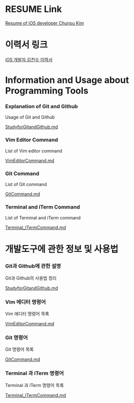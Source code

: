 # RESUME Link
[Resume of iOS developer Chunsu Kim](https://chunsukim.github.io/resume/)

# 이력서 링크
[iOS 개발자 김천수 이력서](https://chunsukim.github.io/resume/)

# Information and Usage about Programming Tools

### Explanation of Git and Github

Usage of Git and Github

[StudyforGitandGithub.md](https://github.com/ChunsuKim/Chunsu-Kim/blob/master/StudyforGitandGithub.md)


### Vim Editor Command

List of Vim editor command

[VimEditorCommand.md](https://github.com/ChunsuKim/Chunsu-Kim/blob/master/VimEditorCommand.md)


### Git Command

List of Git command

[GitCommand.md](https://github.com/ChunsuKim/Chunsu-Kim/blob/master/GitCommand.md)


### Terminal and iTerm Command

List of Terminal and iTerm command

[Terminal_ITermCommand.md](https://github.com/ChunsuKim/Chunsu-Kim/blob/master/Terminal_ITermCommand.md)



# 개발도구에 관한 정보 및 사용법

### Git과 Github에 관한 설명

Git과 Github의 사용법 정리

[StudyforGitandGithub.md](https://github.com/ChunsuKim/Chunsu-Kim/blob/master/StudyforGitandGithub.md)


### Vim 에디터 명령어

Vim 에디터 명령어 목록

[VimEditorCommand.md](https://github.com/ChunsuKim/Chunsu-Kim/blob/master/VimEditorCommand.md)


### Git 명령어

Git 명령어 목록

[GitCommand.md](https://github.com/ChunsuKim/Chunsu-Kim/blob/master/GitCommand.md)


### Terminal 과 iTerm 명령어

Terminal 과 iTerm 명령어 목록

[Terminal_ITermCommand.md](https://github.com/ChunsuKim/Chunsu-Kim/blob/master/Terminal_ITermCommand.md)
